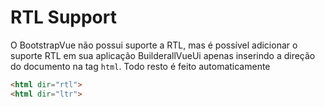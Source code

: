 # RTL Support

O BootstrapVue não possui suporte a RTL, mas é possível adicionar o suporte RTL em sua aplicação BuilderallVueUi apenas inserindo a direção do documento na tag `html`. Todo resto é feito automaticamente

```html
<html dir="rtl">
<html dir="ltr">
```